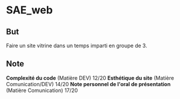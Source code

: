 # SAE_web

## But
Faire un site vitrine dans un temps imparti en groupe de 3.

## Note
**Complexité du code** (Matière DEV) 12/20
**Esthétique du site** (Matière Comunication/DEV) 14/20
**Note personnel de l'oral de présentation** (Matière Comunication) 17/20
